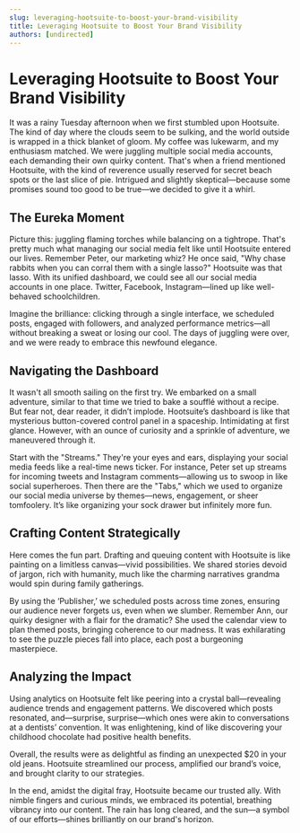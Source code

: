 ```yaml
---
slug: leveraging-hootsuite-to-boost-your-brand-visibility
title: Leveraging Hootsuite to Boost Your Brand Visibility
authors: [undirected]
---
```


# Leveraging Hootsuite to Boost Your Brand Visibility

It was a rainy Tuesday afternoon when we first stumbled upon Hootsuite. The kind of day where the clouds seem to be sulking, and the world outside is wrapped in a thick blanket of gloom. My coffee was lukewarm, and my enthusiasm matched. We were juggling multiple social media accounts, each demanding their own quirky content. That's when a friend mentioned Hootsuite, with the kind of reverence usually reserved for secret beach spots or the last slice of pie. Intrigued and slightly skeptical—because some promises sound too good to be true—we decided to give it a whirl.

## The Eureka Moment

Picture this: juggling flaming torches while balancing on a tightrope. That's pretty much what managing our social media felt like until Hootsuite entered our lives. Remember Peter, our marketing whiz? He once said, "Why chase rabbits when you can corral them with a single lasso?" Hootsuite was that lasso. With its unified dashboard, we could see all our social media accounts in one place. Twitter, Facebook, Instagram—lined up like well-behaved schoolchildren.

Imagine the brilliance: clicking through a single interface, we scheduled posts, engaged with followers, and analyzed performance metrics—all without breaking a sweat or losing our cool. The days of juggling were over, and we were ready to embrace this newfound elegance.

## Navigating the Dashboard

It wasn't all smooth sailing on the first try. We embarked on a small adventure, similar to that time we tried to bake a soufflé without a recipe. But fear not, dear reader, it didn’t implode. Hootsuite’s dashboard is like that mysterious button-covered control panel in a spaceship. Intimidating at first glance. However, with an ounce of curiosity and a sprinkle of adventure, we maneuvered through it.

Start with the "Streams." They're your eyes and ears, displaying your social media feeds like a real-time news ticker. For instance, Peter set up streams for incoming tweets and Instagram comments—allowing us to swoop in like social superheroes. Then there are the "Tabs," which we used to organize our social media universe by themes—news, engagement, or sheer tomfoolery. It’s like organizing your sock drawer but infinitely more fun.

## Crafting Content Strategically

Here comes the fun part. Drafting and queuing content with Hootsuite is like painting on a limitless canvas—vivid possibilities. We shared stories devoid of jargon, rich with humanity, much like the charming narratives grandma would spin during family gatherings.

By using the ‘Publisher,’ we scheduled posts across time zones, ensuring our audience never forgets us, even when we slumber. Remember Ann, our quirky designer with a flair for the dramatic? She used the calendar view to plan themed posts, bringing coherence to our madness. It was exhilarating to see the puzzle pieces fall into place, each post a burgeoning masterpiece.

## Analyzing the Impact

Using analytics on Hootsuite felt like peering into a crystal ball—revealing audience trends and engagement patterns. We discovered which posts resonated, and—surprise, surprise—which ones were akin to conversations at a dentists’ convention. It was enlightening, kind of like discovering your childhood chocolate had positive health benefits.

Overall, the results were as delightful as finding an unexpected $20 in your old jeans. Hootsuite streamlined our process, amplified our brand’s voice, and brought clarity to our strategies.

In the end, amidst the digital fray, Hootsuite became our trusted ally. With nimble fingers and curious minds, we embraced its potential, breathing vibrancy into our content. The rain has long cleared, and the sun—a symbol of our efforts—shines brilliantly on our brand's horizon.